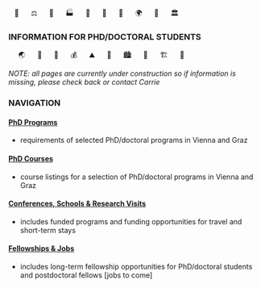 <!-- phd program info pages created 13112023 for complexity science hub • digital school of innovation • crc -->
&nbsp;&nbsp;&nbsp;💊 &nbsp;&nbsp;&nbsp;&nbsp;&nbsp;⚖️  &nbsp;&nbsp;&nbsp;&nbsp;&nbsp;🦉  &nbsp;&nbsp;&nbsp;&nbsp;&nbsp;🏭  &nbsp;&nbsp;&nbsp;&nbsp;&nbsp;🐨  &nbsp;&nbsp;&nbsp;&nbsp;&nbsp;🚆  &nbsp;&nbsp;&nbsp;&nbsp;&nbsp;🌾  &nbsp;&nbsp;&nbsp;&nbsp;&nbsp;🌍  &nbsp;&nbsp;&nbsp;&nbsp;&nbsp;🐝  &nbsp;&nbsp;&nbsp;&nbsp;&nbsp;🏛️
### INFORMATION FOR PHD/DOCTORAL STUDENTS
&nbsp;&nbsp;&nbsp;&nbsp;&nbsp;🌏 &nbsp;&nbsp;&nbsp;&nbsp;&nbsp;🐖 &nbsp;&nbsp;&nbsp;&nbsp;&nbsp;🌴 &nbsp;&nbsp;&nbsp;&nbsp;&nbsp;💰 &nbsp;&nbsp;&nbsp;&nbsp;&nbsp;⛰️ &nbsp;&nbsp;&nbsp;&nbsp;&nbsp;🐞 &nbsp;&nbsp;&nbsp;&nbsp;&nbsp;🏙️ &nbsp;&nbsp;&nbsp;&nbsp;&nbsp;🐫 &nbsp;&nbsp;&nbsp;&nbsp;&nbsp;🏗️ &nbsp;&nbsp;&nbsp;&nbsp;&nbsp;🔫

*NOTE: all pages are currently under construction so if information is missing, please check back or contact Carrie*

### NAVIGATION

#### [PhD Programs](https://csh-dis.github.io/phd-info/phdprograms.html) 
- requirements of selected PhD/doctoral programs in Vienna and Graz

#### [PhD Courses](https://csh-dis.github.io/phd-info/phdcourses.html)
- course listings for a selection of PhD/doctoral programs in Vienna and Graz

#### [Conferences, Schools & Research Visits](https://csh-dis.github.io/phd-info/conferences-schools-researchvisits.html)
- includes funded programs and funding opportunities for travel and short-term stays

#### [Fellowships & Jobs](https://csh-dis.github.io/phd-info/fellowships-jobs.html)
- includes long-term fellowship opportunities for PhD/doctoral students and postdoctoral fellows \[jobs to come\]
